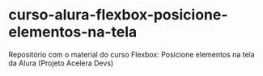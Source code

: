 # curso-alura-flexbox-posicione-elementos-na-tela
Repositório com o material do curso Flexbox: Posicione elementos na tela da Alura (Projeto Acelera Devs)
